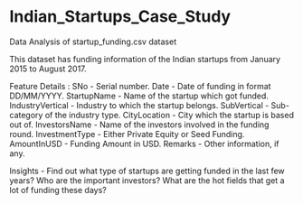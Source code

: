 # Indian_Startups_Case_Study
Data Analysis of startup_funding.csv dataset 

This dataset has funding information of the Indian startups from January 2015 to August 2017.

Feature Details :
SNo - Serial number.
Date - Date of funding in format DD/MM/YYYY.
StartupName - Name of the startup which got funded.
IndustryVertical - Industry to which the startup belongs.
SubVertical - Sub-category of the industry type.
CityLocation - City which the startup is based out of.
InvestorsName - Name of the investors involved in the funding round.
InvestmentType - Either Private Equity or Seed Funding.
AmountInUSD - Funding Amount in USD.
Remarks - Other information, if any.

Insights -
Find out what type of startups are getting funded in the last few years?
Who are the important investors?
What are the hot fields that get a lot of funding these days?
